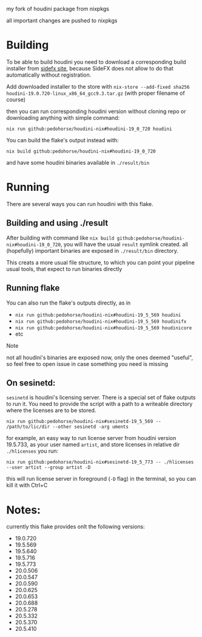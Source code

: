 my fork of houdini package from nixpkgs

all important changes are pushed to nixpkgs

# Building

To be able to build houdini you need to download a corresponding build installer from [sidefx site](https://www.sidefx.com/download/daily-builds/?production=true),
because SideFX does not allow to do that automatically without registration.

Add downloaded installer to the store with `nix-store --add-fixed sha256 houdini-19.0.720-linux_x86_64_gcc9.3.tar.gz` (with proper filename of course)

then you can run corresponding houdini version without cloning repo or downloading anything
with simple command:

`nix run github:pedohorse/houdini-nix#houdini-19_0_720 houdini`

You can build the flake's output instead with: 

`nix build github:pedohorse/houdini-nix#houdini-19_0_720`

and have some houdini binaries available in `./result/bin`

# Running

There are several ways you can run houdini with this flake.

## Building and using ./result

After building with command like `nix build github:pedohorse/houdini-nix#houdini-19_0_720`, 
you will have the usual `result` symlink created. all (hopefully) important binaries are exposed in `./result/bin` directory.

This creats a more usual file structure, to which you can point your pipeline usual tools, that expect to run binaries directly

## Running flake

You can also run the flake's outputs directly, as in

* `nix run github:pedohorse/houdini-nix#houdini-19_5_569 houdini`
* `nix run github:pedohorse/houdini-nix#houdini-19_5_569 houdinifx`
* `nix run github:pedohorse/houdini-nix#houdini-19_5_569 houdinicore`
* etc

> [!Note]
> not all houdini's binaries are exposed now, only the ones deemed "useful", so feel free to open issue in case something you need is missing

## On sesinetd:

`sesinetd` is houdini's licensing server. There is a special set of flake outputs to run it.
You need to provide the script with a path to a writeable directory where the licenses are to be stored.

`nix run github:pedohorse/houdini-nix#sesinetd-19_5_569 -- /path/to/lic/dir --other sesinetd -arg uments`

for example, an easy way to run license server from houdini version 19.5.733, as your user named `artist`, and store licenses in relative dir `./hlicenses` you run:

`nix run github:pedohorse/houdini-nix#sesinetd-19_5_773 -- ./hlicenses --user artist --group artist -D`

this will run license server in foreground (`-D` flag) in the terminal, so you can kill it with Ctrl+C

# Notes:

currently this flake provides onlt the following versions:

* 19.0.720
* 19.5.569
* 19.5.640
* 19.5.716
* 19.5.773
* 20.0.506
* 20.0.547
* 20.0.590
* 20.0.625
* 20.0.653
* 20.0.688
* 20.5.278
* 20.5.332
* 20.5.370
* 20.5.410

